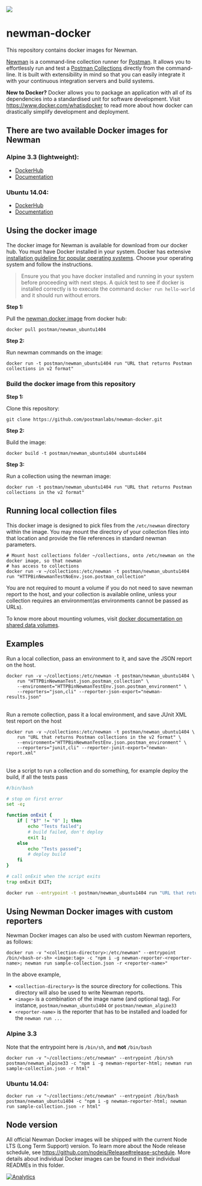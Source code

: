 <img src="https://s3.amazonaws.com/web-artefacts/cartoon-whale-8.gif+(400%C3%97225).png">

# newman-docker 

This repository contains docker images for Newman.

<a href="https://github.com/postmanlabs/newman" target="_blank">Newman</a> is a command-line collection runner for
<a href="https://getpostman.com" target="_blank">Postman</a>. It allows you to effortlessly run and test a
<a href="https://www.getpostman.com/docs/collections" target="_blank">Postman Collections<a/> directly from the
command-line. It is built with extensibility in mind so that you can easily integrate it with your continuous
integration servers and build systems.

**New to Docker?** Docker allows you to package an application with all of its dependencies into a standardised unit for
software development. Visit
<a href="https://www.docker.com/whatisdocker" target="_blank">https://www.docker.com/whatisdocker</a> to read more about
how docker can drastically simplify development and deployment.

## There are two available Docker images for Newman
### Alpine 3.3 (lightweight):
   * <a href="https://hub.docker.com/r/postman/newman_alpine33/">DockerHub</a>
   * <a href="https://github.com/postmanlabs/newman/tree/develop/docker/images/alpine33">Documentation</a>

### Ubuntu 14.04:
   * <a href="https://hub.docker.com/r/postman/newman_ubuntu1404/">DockerHub</a>
   * <a href="https://github.com/postmanlabs/newman/tree/develop/docker/images/ubuntu1404">Documentation</a>

## Using the docker image

The docker image for Newman is available for download from our docker hub. You must have Docker installed in your
system. Docker has extensive <a href="https://docs.docker.com/installation/" target="_blank">installation guideline for
popular operating systems</a>. Choose your operating system and follow the instructions.

> Ensure you that you have docker installed and running in your system before proceeding with next steps. A quick test
> to see if docker is installed correctly is to execute the command `docker run hello-world` and it should run without
> errors.

**Step 1:**

Pull the <a href="https://registry.hub.docker.com/u/postman/newman_ubuntu1404/" target="_blank">newman docker
image</a> from docker hub:

```terminal
docker pull postman/newman_ubuntu1404
```

**Step 2:**

Run newman commands on the image:

```terminal
docker run -t postman/newman_ubuntu1404 run "URL that returns Postman collections in v2 format"
```

### Build the docker image from this repository


**Step 1:**

Clone this repository:

```terminal
git clone https://github.com/postmanlabs/newman-docker.git
```

**Step 2:**

Build the image:

```terminal
docker build -t postman/newman_ubuntu1404 ubuntu1404
```

**Step 3:**

Run a collection using the newman image:

```terminal
docker run -t postman/newman_ubuntu1404 run "URL that returns Postman collections in the v2 format"
```


## Running local collection files

This docker image is designed to pick files from the `/etc/newman` directory within the image. You may mount the
directory of your collection files into that location and provide the file references in standard newman parameters.


```terminal
# Mount host collections folder ~/collections, onto /etc/newman on the docker image, so that newman
# has access to collections
docker run -v ~/collections:/etc/newman -t postman/newman_ubuntu1404 run "HTTPBinNewmanTestNoEnv.json.postman_collection"
```

You are not required to mount a volume if you do not need to save newman report to the host, and your collection is
available online, unless your collection requires an environment(as environments cannot be passed as URLs).

To know more about mounting volumes, visit
<a href="https://docs.docker.com/userguide/dockervolumes/" target="_blank">docker documentation on shared data volumes</a>.


## Examples

Run a local collection, pass an environment to it, and save the JSON report on the host.

```terminal
docker run -v ~/collections:/etc/newman -t postman/newman_ubuntu1404 \
    run "HTTPBinNewmanTest.json.postman_collection" \
    --environment="HTTPBinNewmanTestEnv.json.postman_environment" \
    --reporters="json,cli" --reporter-json-export="newman-results.json"
```

<br />Run a remote collection, pass it a local environment, and save JUnit XML test report on the host

```terminal
docker run -v ~/collections:/etc/newman -t postman/newman_ubuntu1404 \
    run "URL that returns Postman collections in the v2 format" \
    --environment="HTTPBinNewmanTestEnv.json.postman_environment" \
    --reporters="junit,cli" --reporter-junit-export="newman-report.xml"
```

<br />Use a script to run a collection and do something, for example deploy the build, if all the tests pass

```bash
#/bin/bash

# stop on first error
set -e;

function onExit {
    if [ "$?" != "0" ]; then
        echo "Tests failed";
        # build failed, don't deploy
        exit 1;
    else
        echo "Tests passed";
        # deploy build
    fi
}

# call onExit when the script exits
trap onExit EXIT;

docker run --entrypoint -t postman/newman_ubuntu1404 run "URL that returns collection in v2 format" --suppress-exit-code;
```

## Using Newman Docker images with custom reporters
Newman Docker images can also be used with custom Newman reporters, as follows:
```console
docker run -v "<collection-directory>:/etc/newman" --entrypoint /bin/<bash-or-sh> <image:tag> -c "npm i -g newman-reporter-<reporter-name>; newman run sample-collection.json -r <reporter-name>"
```

In the above example,
* `<collection-directory>` is the source directory for collections. This directory will also be used to write Newman reports.
* `<image>` is a combination of the image name (and optional tag). For instance, `postman/newman_ubuntu1404` or `postman/newman_alpine33`
* `<reporter-name>` is the reporter that has to be installed and loaded for the `newman run ...`

### Alpine 3.3
Note that the entrypoint here is `/bin/sh`, and **not** `/bin/bash`
```console
docker run -v "~/collections:/etc/newman" --entrypoint /bin/sh postman/newman_alpine33 -c "npm i -g newman-reporter-html; newman run sample-collection.json -r html"
```

### Ubuntu 14.04:
```console
docker run -v "~/collections:/etc/newman" --entrypoint /bin/bash postman/newman_ubuntu1404 -c "npm i -g newman-reporter-html; newman run sample-collection.json -r html"
```

## Node version
All official Newman Docker images will be shipped with the current Node LTS (Long Term Support) version. To learn more
about the Node release schedule, see https://github.com/nodejs/Release#release-schedule. More details about individual
Docker images can be found in their individual READMEs in this folder.

[![Analytics](https://ga-beacon.appspot.com/UA-43979731-9/newman-docker/readme)](https://www.getpostman.com)
